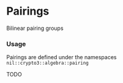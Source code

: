 # Pairings

Bilinear pairing groups&#x20;

### Usage

Pairings are defined under the namespaces `nil::crypto3::algebra::pairing`

TODO
